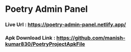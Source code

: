 # Poetry Admin Panel

### Live Url : https://poetry-admin-panel.netlify.app/

### Apk Download Link : https://github.com/manish-kumar830/PoetryProjectApkFile
